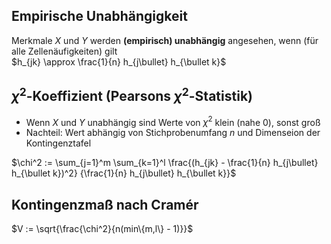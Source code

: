 
## Empirische Unabhängigkeit
Merkmale $X$ und $Y$ werden **(empirisch) unabhängig** angesehen, wenn (für alle Zellenäufigkeiten)
gilt  
$h_{jk} \approx \frac{1}{n} h_{j\bullet} h_{\bullet k}$

## $\chi^2$-Koeffizient (Pearsons $\chi^2$-Statistik)
- Wenn $X$ und $Y$ unabhängig sind Werte von $\chi^2$ klein (nahe 0), sonst groß
- Nachteil: Wert abhängig von Stichprobenumfang $n$ und Dimenseion der Kontingenztafel

$\chi^2 :=
  \sum_{j=1}^m \sum_{k=1}^l
    \frac{(h_{jk} - \frac{1}{n} h_{j\bullet} h_{\bullet k})^2}
         {\frac{1}{n} h_{j\bullet} h_{\bullet k}}$

## Kontingenzmaß nach Cramér

$V := \sqrt{\frac{\chi^2}{n(min\{m,l\} - 1)}}$